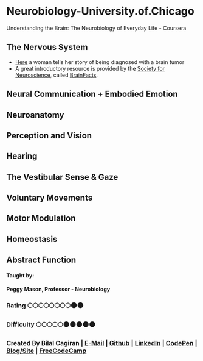 # Neurobiology-University.of.Chicago
Understanding the Brain: The Neurobiology of Everyday Life - Coursera

## The Nervous System
* [Here](https://youtu.be/cGv3Jj37jJc) a woman tells her story of being diagnosed with a brain tumor
* A great introductory resource is provided by the [Society for Neuroscience](http://www.sfn.org/), called [BrainFacts](http://www.brainfacts.org/).
## Neural Communication + Embodied Emotion
## Neuroanatomy
## Perception and Vision
## Hearing
## The Vestibular Sense & Gaze
## Voluntary Movements
## Motor Modulation
## Homeostasis
## Abstract Function

#### Taught by: 
#### Peggy Mason, Professor - Neurobiology

### Rating :full_moon::full_moon::full_moon::full_moon::full_moon::full_moon::full_moon::full_moon::new_moon::new_moon:
### Difficulty :full_moon::full_moon::full_moon::full_moon::full_moon::new_moon::new_moon::new_moon::new_moon::new_moon:

### Created By Bilal Cagiran | [E-Mail](mailto:bcagiran@hotmail.com) | [Github](https://github.com/extwiii/) | [LinkedIn](https://linkedin.com/in/bilalcagiran) | [CodePen](http://codepen.io/extwiii/) | [Blog/Site](http://bilalcagiran.com) | [FreeCodeCamp](https://www.freecodecamp.com/extwiii) 
